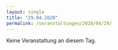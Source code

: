 ```yaml
---
layout: single
title: "29.04.2020"
permalink: /veranstaltungen/2020/04/29/
---
```


Keine Veranstaltung an diesem Tag.
